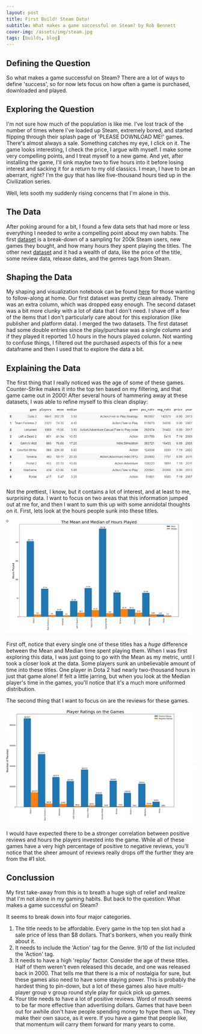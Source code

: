 ```yaml
---
layout: post
title: First Build! Steam Data!
subtitle: What makes a game successful on Steam? by Rob Bennett
cover-img: /assets/img/steam.jpg
tags: [builds, blog]
---
```


## Defining the Question
So what makes a game successful on Steam? There are a lot of ways to define 'success', so for now lets focus on how often a game is purchased, downloaded and played.
  

## Exploring the Question
I'm not sure how much of the population is like me. I've lost track of the number of times where I've loaded up Steam, extremely bored, and started flipping through their splash page of 'PLEASE DOWNLOAD ME!' games. There's almost always a sale. Something catches my eye, I click on it. The game looks interesting, I check the price, I argue with myself. I make some very compelling points, and I treat myself to a new game. And yet, after installing the game, I'll sink maybe two to five hours into it before losing interest and sacking it for a return to my old classics. I mean, I have to be an aberrant, right? I'm the guy that has like five-thousand hours tied up in the Civilization series.

Well, lets sooth my suddenly rising concerns that I'm alone in this.


## The Data
After poking around for a bit, I found a few data sets that had more or less everything I needed to write a compelling point about my own habits. The first [dataset](https://www.kaggle.com/tamber/steam-video-games) is a break-down of a sampling for 200k Steam users, new games they bought, and how many hours they spent playing the titles. The other next [dataset](https://www.kaggle.com/nikdavis/steam-store-games) and it had a wealth of data, like the price of the title, some review data, release dates, and the genres tags from Steam.


## Shaping the Data
My shaping and visualization notebook can be found [here](https://github.com/RobDBennett/DS-Unit-1-Build/blob/master/SteamDataShaping.ipynb) for those wanting to follow-along at home. Our first dataset was pretty clean already. There was an extra column, which was dropped easy enough. The second dataset was a bit more clunky with a lot of data that I don't need. I shave off a few of the items that I don't particularly care about for this exploration (like publisher and platform data). I merged the two datasets. The first dataset had some double entries since the play/purchase was a single column and if they played it reported 1.0 hours in the hours played column. Not wanting to confuse things, I filtered out the purchased aspects of this for a new dataframe and then I used that to explore the data a bit.


## Explaining the Data
The first thing that I really noticed was the age of some of these games. Counter-Strike makes it into the top ten based on my filtering, and that game came out in 2000! After several hours of hammering away at these datasets, I was able to refine myself to this clean display: ![Vis3](https://github.com/RobDBennett/RobDBennett.github.io/blob/master/assets/img/Vis3.JPG)

Not the prettiest, I know, but it contains a lot of interest, and at least to me, surprising data. I want to focus on two areas that this information jumped out at me for, and then I want to sum this up with some annidotal thoughts on it. First, lets look at the hours people sunk into these titles.

![Vis1](https://github.com/RobDBennett/RobDBennett.github.io/blob/master/assets/img/Vis1.JPG)

First off, notice that every single one of these titles has a *huge* difference between the Mean and Median time spent playing them. When I was first exploring this data, I was just going to go with the Mean as my metric, until I took a closer look at the data. Some players sunk an unbelievable amount of time into these titles. One player in Dota 2 had nearly two-thousand hours in just that game alone! If felt a little jarring, but when you look at the Median player's time in the games, you'll notice that it's a much more uniformed distribution.

The second thing that I want to focus on are the reviews for these games.

![Vis2](https://github.com/RobDBennett/RobDBennett.github.io/blob/master/assets/img/Vis2.JPG)

I would have expected there to be a stronger correlation between positive reviews and hours the players invested into the game. While all of these games have a very high percentage of positive to negative reviews, you'll notice that the sheer amount of reviews really drops off the further they are from the #1 slot. 

## Conclussion
My first take-away from this is to breath a huge sigh of relief and realize that I'm not alone in my gaming habits. But back to the question: What makes a game successful on Steam? 

It seems to break down into four major categories. 
1. The title needs to be affordable. Every game in the top ten slot had a sale price of less than $8 dollars. That's bonkers, when you really think about it.
1. It needs to include the 'Action' tag for the Genre. 9/10 of the list included the 'Action' tag.
1. It needs to have a high 'replay' factor. Consider the age of these titles. Half of them weren't even released this decade, and one was released back in 2000. That tells me that there is a mix of nostalgia for sure, but these games also need to have some staying power. This is probably the hardest thing to pin-down, but a lot of these games also have multi-player group v group round style play for quick pick up games.
1. Your title needs to have a lot of positive reviews. Word of mouth seems to be far more effective than advertising dollars. Games that have been out for awhile don't have people spending money to hype them up. They make their own sauce, as it were. If you have a game that people like, that momentum will carry them forward for many years to come.

